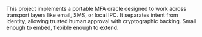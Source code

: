 This project implements a portable MFA oracle designed to work across transport layers like email, SMS, or local IPC. It separates intent from identity, allowing trusted human approval with cryptographic backing. Small enough to embed, flexible enough to extend.